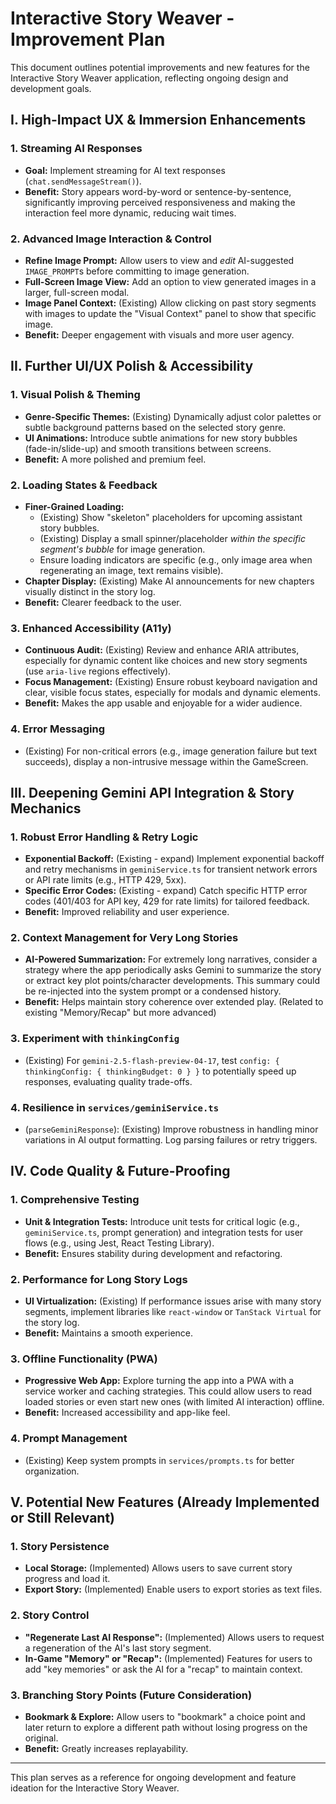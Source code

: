 # Interactive Story Weaver - Improvement Plan

This document outlines potential improvements and new features for the Interactive Story Weaver application, reflecting ongoing design and development goals.

## I. High-Impact UX & Immersion Enhancements

### 1. Streaming AI Responses
*   **Goal:** Implement streaming for AI text responses (`chat.sendMessageStream()`).
*   **Benefit:** Story appears word-by-word or sentence-by-sentence, significantly improving perceived responsiveness and making the interaction feel more dynamic, reducing wait times.

### 2. Advanced Image Interaction & Control
*   **Refine Image Prompt:** Allow users to view and *edit* AI-suggested `IMAGE_PROMPT`s before committing to image generation.
*   **Full-Screen Image View:** Add an option to view generated images in a larger, full-screen modal.
*   **Image Panel Context:** (Existing) Allow clicking on past story segments with images to update the "Visual Context" panel to show that specific image.
*   **Benefit:** Deeper engagement with visuals and more user agency.

## II. Further UI/UX Polish & Accessibility

### 1. Visual Polish & Theming
*   **Genre-Specific Themes:** (Existing) Dynamically adjust color palettes or subtle background patterns based on the selected story genre.
*   **UI Animations:** Introduce subtle animations for new story bubbles (fade-in/slide-up) and smooth transitions between screens.
*   **Benefit:** A more polished and premium feel.

### 2. Loading States & Feedback
*   **Finer-Grained Loading:**
    *   (Existing) Show "skeleton" placeholders for upcoming assistant story bubbles.
    *   (Existing) Display a small spinner/placeholder *within the specific segment's bubble* for image generation.
    *   Ensure loading indicators are specific (e.g., only image area when regenerating an image, text remains visible).
*   **Chapter Display:** (Existing) Make AI announcements for new chapters visually distinct in the story log.
*   **Benefit:** Clearer feedback to the user.

### 3. Enhanced Accessibility (A11y)
*   **Continuous Audit:** (Existing) Review and enhance ARIA attributes, especially for dynamic content like choices and new story segments (use `aria-live` regions effectively).
*   **Focus Management:** (Existing) Ensure robust keyboard navigation and clear, visible focus states, especially for modals and dynamic elements.
*   **Benefit:** Makes the app usable and enjoyable for a wider audience.

### 4. Error Messaging
*   (Existing) For non-critical errors (e.g., image generation failure but text succeeds), display a non-intrusive message within the GameScreen.

## III. Deepening Gemini API Integration & Story Mechanics

### 1. Robust Error Handling & Retry Logic
*   **Exponential Backoff:** (Existing - expand) Implement exponential backoff and retry mechanisms in `geminiService.ts` for transient network errors or API rate limits (e.g., HTTP 429, 5xx).
*   **Specific Error Codes:** (Existing - expand) Catch specific HTTP error codes (401/403 for API key, 429 for rate limits) for tailored feedback.
*   **Benefit:** Improved reliability and user experience.

### 2. Context Management for Very Long Stories
*   **AI-Powered Summarization:** For extremely long narratives, consider a strategy where the app periodically asks Gemini to summarize the story or extract key plot points/character developments. This summary could be re-injected into the system prompt or a condensed history.
*   **Benefit:** Helps maintain story coherence over extended play. (Related to existing "Memory/Recap" but more advanced)

### 3. Experiment with `thinkingConfig`
*   (Existing) For `gemini-2.5-flash-preview-04-17`, test `config: { thinkingConfig: { thinkingBudget: 0 } }` to potentially speed up responses, evaluating quality trade-offs.

### 4. Resilience in `services/geminiService.ts`
*   (`parseGeminiResponse`): (Existing) Improve robustness in handling minor variations in AI output formatting. Log parsing failures or retry triggers.

## IV. Code Quality & Future-Proofing

### 1. Comprehensive Testing
*   **Unit & Integration Tests:** Introduce unit tests for critical logic (e.g., `geminiService.ts`, prompt generation) and integration tests for user flows (e.g., using Jest, React Testing Library).
*   **Benefit:** Ensures stability during development and refactoring.

### 2. Performance for Long Story Logs
*   **UI Virtualization:** (Existing) If performance issues arise with many story segments, implement libraries like `react-window` or `TanStack Virtual` for the story log.
*   **Benefit:** Maintains a smooth experience.

### 3. Offline Functionality (PWA)
*   **Progressive Web App:** Explore turning the app into a PWA with a service worker and caching strategies. This could allow users to read loaded stories or even start new ones (with limited AI interaction) offline.
*   **Benefit:** Increased accessibility and app-like feel.

### 4. Prompt Management
*   (Existing) Keep system prompts in `services/prompts.ts` for better organization.

## V. Potential New Features (Already Implemented or Still Relevant)

### 1. Story Persistence
*   **Local Storage:** (Implemented) Allows users to save current story progress and load it.
*   **Export Story:** (Implemented) Enable users to export stories as text files.

### 2. Story Control
*   **"Regenerate Last AI Response":** (Implemented) Allows users to request a regeneration of the AI's last story segment.
*   **In-Game "Memory" or "Recap":** (Implemented) Features for users to add "key memories" or ask the AI for a "recap" to maintain context.

### 3. Branching Story Points (Future Consideration)
*   **Bookmark & Explore:** Allow users to "bookmark" a choice point and later return to explore a different path without losing progress on the original.
*   **Benefit:** Greatly increases replayability.

---
This plan serves as a reference for ongoing development and feature ideation for the Interactive Story Weaver.
